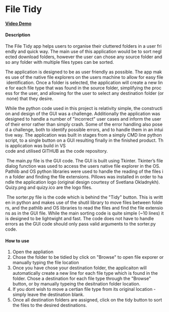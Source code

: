 # File Tidy
#### [Video Demo](https://youtu.be/lsVzK_POK_I)
#### Description
The File Tidy app helps users to organise their cluttered folders in a user friendly and quick way. The main use of this application would be to sort neglected download folders, however the user can chose any source folder and so any folder with multiple files types can be sorted. 

The application is designed to be as user friendly as possible. The app makes use of the native file explorers on the users machine to allow for easy file identification. Once a folder is selected, the application will create a new line for each file type that was found in the source folder, simplifying the process for the user, and allowing for the user to select any destination folder (or none) that they desire. 

While the python code used in this project is relativity simple, the construction and design of the GUI was a challenge. Additionally the application was designed to handle a number of "incorrect" user cases and inform the user of their error rather than simply crash. Some of the error handling also posed a challenge, both to identify possible errors, and to handle them in an intuitive way. The application was built in stages from a simply CMD line python script, to a single button on a GUI resulting finally in the finished product. This application was build in VS code and utilised GITHUB as the code repository. 

 The main.py file is the GUI code. The GUI is built using Tkinter. Tkinter’s filedialog function was used to access the users native file explorer in the OS. Pathlib and OS python libraries were used to handle the reading of the files in a folder and finding the file extensions. Pillows was installed in order to handle the application logo (original design courtesy of Svetlana Okladnykh). Quizy.png and quizy.ico are the logo files. 

 The sorter.py file is the code which is behind the "Tidy" button. This is written in python and makes use of the shutil library to move files between folders, and the pathlib and OS libraries to read the files and find the file extensions as in the GUI file. While the main sorting code is quite simple (~10 lines) it is designed to be lightwight and fast. The code does not have to handle errors as the GUI code should only pass valid arguments to the sorter.py code.  

#### How to use
1. Open the appliation
2. Chose the folder to be tidied by click on "Browse" to open file exporer or manually typing the file location
3. Once you have chose your destination folder, the applicaiton will automatically create a new line for each file type which is found in the folder. Chose a destination for each file type through the "Browse" button, or by manually typeing the desitnation folder location. 
4. If you dont wish to move a certian file type from its original location - simply leave the destination blank. 
5. Once all destination folders are assigned, click on the tidy button to sort the files to the desired destinations.
